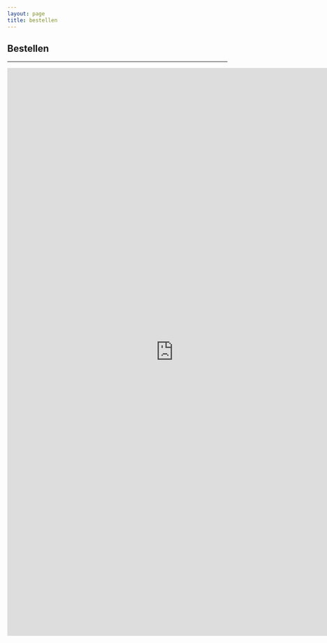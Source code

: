 ```yaml
---
layout: page
title: bestellen
---
```

<!-- Order Section -->
<section id="order">
    <div class="container">
        <div class="row">
            <div class="col-lg-12 text-center">
                <h2>Bestellen</h2>
                <hr class="star-primary">
            </div>
        </div>
        <div class="row">
            <div class="col-lg-8 col-lg-offset-2">
                <iframe src="https://docs.google.com/forms/d/1HrSKu5coyi-GVptfW_2GsMcS0ZqqSrnIoYMZIoQY6GU/viewform?embedded=true"
                        width="760" height="1300" frameborder="0"
                        marginheight="0" marginwidth="0">Loading...
                </iframe>
            </div>
        </div>
    </div>
</section>
